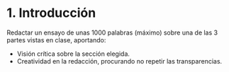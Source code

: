 # 1. Introducción

Redactar un ensayo de unas 1000 palabras (máximo) sobre una de las 3 partes
vistas en clase, aportando:
* Visión crítica sobre la sección elegida.
* Creatividad en la redacción, procurando no repetir las transparencias.